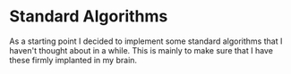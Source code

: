 Standard Algorithms
===================
As a starting point I decided to implement some standard algorithms that I haven't thought about in a while. This is mainly to make sure that I have these firmly implanted in my brain.
